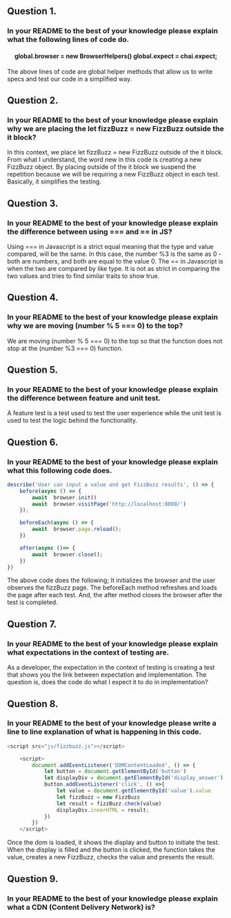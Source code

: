 <h2>Question 1.</h2> 
<h3>In your README to the best of your knowledge please explain what the following lines of code do.</h3>

<h4><center>global.browser = new BrowserHelpers()
global.expect = chai.expect;</center></h4>

The above lines of code are global helper methods that allow us to write specs and test our code in a simplified way.

<h2>Question 2.</h2>  
<h3>In your README to the best of your knowledge please explain why we are placing the let fizzBuzz = new FizzBuzz outside the it block?</h3>

In this context, we place let fizzBuzz = new FizzBuzz outside of the it block. From what I understand, the word new in this code is creating a new FizzBuzz object. By placing outside of the it block we suspend the repetition because we will be requiring a new FizzBuzz object in each test. Basically, it simplifies the testing.

<h2>Question 3.</h2>
<h3>In your README to the best of your knowledge please explain the difference between using === and == in JS?</h3>

Using === in Javascript is a strict equal meaning that the type and value compared, will be the same. In this case, the number %3 is the same as 0 - both are numbers, and both are equal to the value 0. The == in Javascript is when the two are compared by like type. It is not as strict in comparing the two values and tries to find similar traits to show true.

<h2>Question 4.</h2>
<h3>In your README to the best of your knowledge please explain why we are moving (number % 5 === 0) to the top?</h3>

We are moving (number % 5 === 0) to the top so that the function does not stop at the (number %3 === 0) function.

<h2>Question 5.</h2>
<h3>In your README to the best of your knowledge please explain the difference between feature and unit test.</h3>

A feature test is a test used to test the user experience while the unit test is used to test the logic behind the functionality.

<h2>Question 6.</h2> 
<h3>In your README to the best of your knowledge please explain what this following code does.</h3>

```js
describe('User can input a value and get FizzBuzz results', () => {
    before(async () => {
        await  browser.init()
        await  browser.visitPage('http://localhost:8080/')
    });

    beforeEach(async () => {
        await  browser.page.reload();
    })

    after(async ()=> {
        await  browser.close();
    })
})
```
The above code does the following;
It initializes the browser and the user observes the fizzBuzz page. The beforeEach method refreshes and loads the page after each test. And, the after method closes the browser after the test is completed.

<h2>Question 7.</h2>  
<h3>In your README to the best of your knowledge please explain what expectations in the context of testing are.</h3>

As a developer, the expectation in the context of testing is creating a test that shows you the link between expectation and implementation. The question is, does the code do what I expect it to do in implementation?

<h2>Question 8.</h2>  
<h3>In your README to the best of your knowledge please write a line to line explanation of what is happening in this code.</h3>

```js
<script src="js/fizzbuzz.js"></script>

    <script>
        document.addEventListener('DOMContentLoaded', () => {
            let button = document.getElementById('button')
            let displayDiv = document.getElementById('display_answer')
            button.addEventListener('click', () =>{
                let value = document.getElementById('value').value
                let fizzBuzz = new FizzBuzz
                let result = fizzBuzz.check(value)
                displayDiv.innerHTML = result;
            })
        })
    </script>
```

Once the dom is loaded, it shows the display and button to initiate the test. When the display is filled and the button is clicked, the function takes the value, creates a new FizzBuzz, checks the value and presents the result.

<h2>Question 9.</h2>  
<h3>In your README to the best of your knowledge please explain what a CDN (Content Delivery Network) is?</h3>